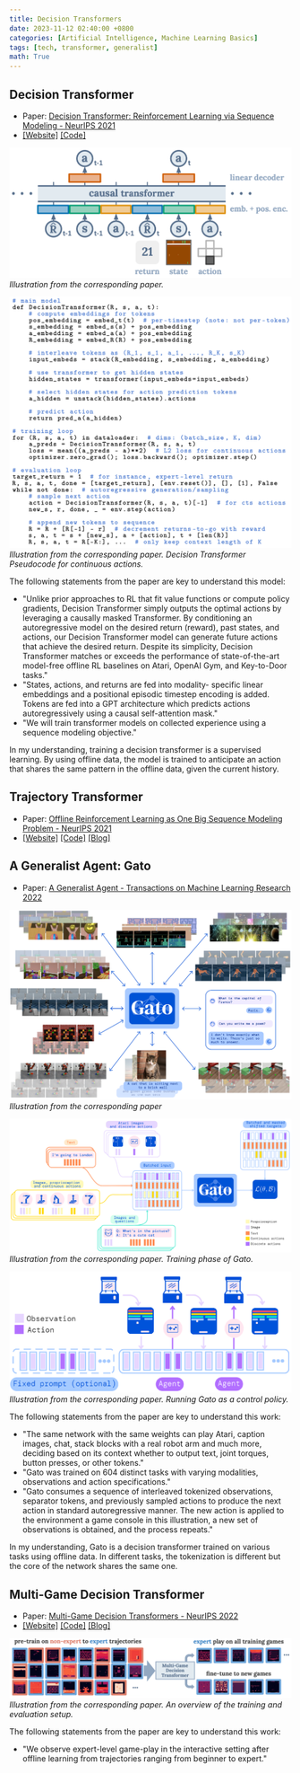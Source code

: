 ```yaml
---
title: Decision Transformers
date: 2023-11-12 02:40:00 +0800
categories: [Artificial Intelligence, Machine Learning Basics]
tags: [tech, transformer, generalist]
math: True
---
```



## Decision Transformer

- Paper: [Decision Transformer: Reinforcement Learning via Sequence Modeling - NeurIPS 2021](https://proceedings.neurips.cc/paper_files/paper/2021/file/7f489f642a0ddb10272b5c31057f0663-Paper.pdf)
- [[Website]](https://sites.google.com/berkeley.edu/decision-transformer)
[[Code]](https://github.com/kzl/decision-transformer)


![](../../../assets/img/2023-11-12-Decision-Transformers/img_2023-11-12-20-22-15.png)
_Illustration from the corresponding paper._

![](../../../assets/img/2023-11-12-Decision-Transformers/img_2023-11-14-19-53-39.png)
_Illustration from the corresponding paper. Decision Transformer Pseudocode for continuous actions._

The following statements from the paper are key to understand this model:
- "Unlike prior approaches to RL that fit value functions or compute policy gradients, Decision Transformer simply outputs the optimal actions by leveraging a causally masked Transformer. By conditioning an autoregressive model on the desired return (reward), past states, and actions, our Decision Transformer model can generate future actions that achieve the desired return. Despite its simplicity, Decision Transformer matches or exceeds the performance of state-of-the-art model-free offline RL baselines on Atari, OpenAI Gym, and Key-to-Door tasks."
- "States, actions, and returns are fed into modality- specific linear embeddings and a positional episodic timestep encoding is added. Tokens are fed into a GPT architecture which predicts actions autoregressively using a causal self-attention mask."
- "We will train transformer models on collected experience using a sequence modeling objective."

In my understanding, training a decision transformer is a supervised learning. By using offline data, the model is trained to anticipate an action that shares the same pattern in the offline data, given the current history.

## Trajectory Transformer

- Paper: [Offline Reinforcement Learning as One Big Sequence Modeling Problem - NeurIPS 2021](https://proceedings.neurips.cc/paper/2021/file/099fe6b0b444c23836c4a5d07346082b-Paper.pdf)
- [[Website]](https://trajectory-transformer.github.io/)
[[Code]](https://github.com/JannerM/trajectory-transformer)
[[Blog]](https://bair.berkeley.edu/blog/2021/11/19/trajectory-transformer/)

## A Generalist Agent: Gato

- Paper: [A Generalist Agent - Transactions on Machine Learning Research 2022](https://arxiv.org/pdf/2205.06175.pdf?fs=e&s=cl)

![](../../../assets/img/2023-11-12-Decision-Transformers/img_2023-11-14-19-37-02.png)
_Illustration from the corresponding paper_

![](../../../assets/img/2023-11-12-Decision-Transformers/img_2023-11-14-19-38-04.png)
_Illustration from the corresponding paper. Training phase of Gato._

![](../../../assets/img/2023-11-12-Decision-Transformers/img_2023-11-14-19-42-38.png)
_Illustration from the corresponding paper. Running Gato as a control policy._

The following statements from the paper are key to understand this work:
- "The same network with the same weights can play Atari, caption images, chat, stack blocks with a real robot arm and much more, deciding based on its context whether to output text, joint torques, button presses, or other tokens."
- "Gato was trained on 604 distinct tasks with varying modalities, observations and action specifications."
- "Gato consumes a sequence of interleaved tokenized observations, separator tokens, and previously sampled actions to produce the next action in standard autoregressive manner. The new action is applied to the environment a game console in this illustration, a new set of observations is obtained, and the process repeats."


In my understanding, Gato is a decision transformer trained on various tasks using offline data. In different tasks, the tokenization is different but the core of the network shares the same one.

## Multi-Game Decision Transformer

- Paper: [Multi-Game Decision Transformers - NeurIPS 2022](https://proceedings.neurips.cc/paper_files/paper/2022/file/b2cac94f82928a85055987d9fd44753f-Paper-Conference.pdf)
- [[Website]](https://sites.google.com/view/multi-game-transformers)
[[Code]](https://github.com/google-research/google-research/tree/master/multi_game_dt)
[[Blog]](https://blog.research.google/2022/07/training-generalist-agents-with-multi.html)

![](../../../assets/img/2023-11-12-Decision-Transformers/img_2023-11-14-20-02-50.png)
_Illustration from the corresponding paper. An overview of the training and evaluation setup._

The following statements from the paper are key to understand this work:
- "We observe expert-level game-play in the interactive setting after offline learning from trajectories ranging from beginner to expert."
